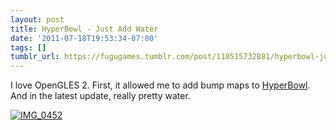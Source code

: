 ```yaml
---
layout: post
title: HyperBowl - Just Add Water
date: '2011-07-18T19:53:34-07:00'
tags: []
tumblr_url: https://fugugames.tumblr.com/post/110515732881/hyperbowl-just-add-water
---
```

I love OpenGLES 2. First, it allowed me to add bump maps to [HyperBowl](http://itunes.apple.com/us/app/hyperbowl/id344209253). And in the latest update, really pretty water.

[![](http://itshardtofondlepenguins.com/wp-content/uploads/2011/07/IMG_0452.png "IMG\_0452")](http://itshardtofondlepenguins.com/wp-content/uploads/2011/07/IMG_0452.png)

